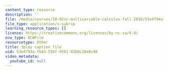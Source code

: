 ```yaml
---
content_type: resource
description: ''
file: /media/courses/18-02sc-multivariable-calculus-fall-2010/53e4794afb4355bf956103b0c20e6c48_j9GZjr05Heg.vtt
file_type: application/x-subrip
learning_resource_types: []
license: https://creativecommons.org/licenses/by-nc-sa/4.0/
ocw_type: OCWFile
resourcetype: Other
title: 3play caption file
uid: 53e4794a-fb43-55bf-9561-03b0c20e6c48
video_metadata:
  youtube_id: null
---
```

